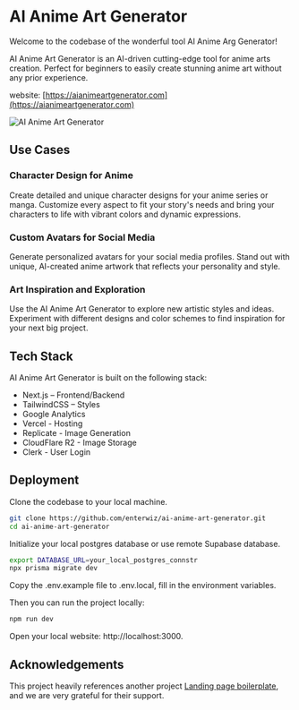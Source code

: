 # AI Anime Art Generator

Welcome to the codebase of the wonderful tool AI Anime Arg Generator!

AI Anime Art Generator is an AI-driven cutting-edge tool for anime arts creation. Perfect for beginners to easily create stunning anime art without any prior experience.

website: [https://aianimeartgenerator.com](https://aianimeartgenerator.com)

![AI Anime Art Generator](https://i.imgur.com/nwXhYnQ.png)

## Use Cases

### Character Design for Anime

Create detailed and unique character designs for your anime series or manga. Customize every aspect to fit your story's needs and bring your characters to life with vibrant colors and dynamic expressions.

### Custom Avatars for Social Media

Generate personalized avatars for your social media profiles. Stand out with unique, AI-created anime artwork that reflects your personality and style.

### Art Inspiration and Exploration

Use the AI Anime Art Generator to explore new artistic styles and ideas. Experiment with different designs and color schemes to find inspiration for your next big project.

## Tech Stack

AI Anime Art Generator is built on the following stack:

- Next.js – Frontend/Backend
- TailwindCSS – Styles
- Google Analytics
- Vercel - Hosting
- Replicate - Image Generation
- CloudFlare R2 - Image Storage
- Clerk - User Login

## Deployment

Clone the codebase to your local machine.

```bash
git clone https://github.com/enterwiz/ai-anime-art-generator.git
cd ai-anime-art-generator
```

Initialize your local postgres database or use remote Supabase database.

```bash
export DATABASE_URL=your_local_postgres_connstr
npx prisma migrate dev
```

Copy the .env.example file to .env.local, fill in the environment variables.

Then you can run the project locally:

```bash
npm run dev
```

Open your local website: http://localhost:3000.

## Acknowledgements

This project heavily references another project [Landing page boilerplate](https://landingpage.weijunext.com/), and we are very grateful for their support.
